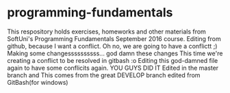 # programming-fundamentals
This respository holds exercises, homeworks and other materials from SoftUni's Programming Fundamentals September 2016 course.
Editing from github, because I want a conflict. Oh no, we are going to have a conflictt ;)
Making some changessssssssss... god damn these changes
This time we're creating a conflict to be resolved in gitbash :o Editing this god-damned file again to have some conflicits again. YOU GUYS DID IT
Edited in the master branch and This comes from the great DEVELOP branch
edited from GitBash(for windows)
